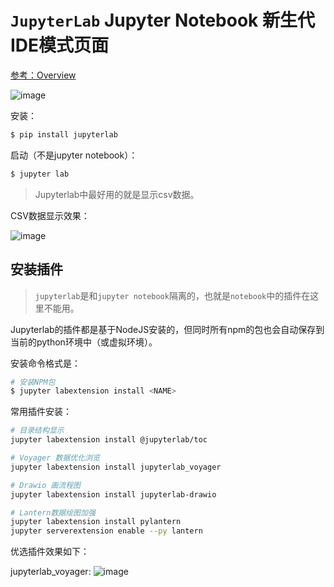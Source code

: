 # `JupyterLab` Jupyter Notebook 新生代IDE模式页面

[参考：Overview](https://jupyterlab.readthedocs.io/en/stable/getting_started/overview.html)

![image](https://user-images.githubusercontent.com/14041622/47287425-be9e1d00-d624-11e8-9519-1aed2739c6a7.png)

安装：
```sh
$ pip install jupyterlab
```

启动（不是jupyter notebook）：
```sh
$ jupyter lab
```

> Jupyterlab中最好用的就是显示csv数据。

CSV数据显示效果：

![image](https://user-images.githubusercontent.com/14041622/47287487-f6a56000-d624-11e8-8731-a1a4e2045e48.png)


## 安装插件
> `jupyterlab`是和`jupyter notebook`隔离的，也就是`notebook`中的插件在这里不能用。

Jupyterlab的插件都是基于NodeJS安装的，但同时所有npm的包也会自动保存到当前的python环境中（或虚拟环境）。


安装命令格式是：
```sh
# 安装NPM包
$ jupyter labextension install <NAME>
```

常用插件安装：
```sh
# 目录结构显示
jupyter labextension install @jupyterlab/toc

# Voyager 数据优化浏览
jupyter labextension install jupyterlab_voyager

# Drawio 画流程图
jupyter labextension install jupyterlab-drawio

# Lantern数据绘图加强
jupyter labextension install pylantern
jupyter serverextension enable --py lantern


```

优选插件效果如下：

jupyterlab_voyager:
![image](https://user-images.githubusercontent.com/14041622/47288097-2e150c00-d627-11e8-8c09-cf4f098938d2.png)
